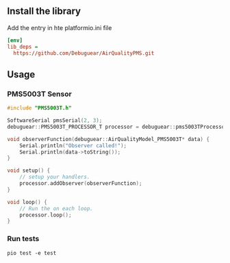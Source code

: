 
## Install the library

Add the entry in hte platformio.ini file

```ini
[env]
lib_deps =
  https://github.com/Debuguear/AirQualityPMS.git

```

## Usage



### PMS5003T Sensor

```c++
#include "PMS5003T.h"

SoftwareSerial pmsSerial(2, 3);
debuguear::PMS5003T_PROCESSOR_T processor = debuguear::pms5003TProcessor(pmsSerial);

void observerFunction(debuguear::AirQualityModel_PMS5003T* data) {
    Serial.println("Observer called!");
    Serial.println(data->toString());
}

void setup() {
    // setup your handlers.
    processor.addObserver(observerFunction);
}

void loop() {
    // Run the on each loop.
    processor.loop();
}


```


### Run tests

```shell
pio test -e test
```